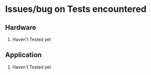 # Issues/bug on Tests encountered
## Hardware
 1. Haven't Tested yet 

## Application
 1. Haven't Tested yet 
